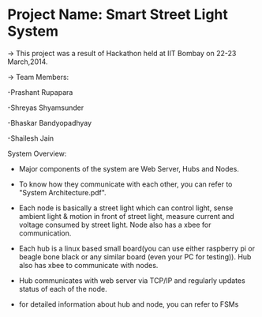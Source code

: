 Project Name: Smart Street Light System
=======================

-> This project was a result of Hackathon held at IIT Bombay on 22-23 March,2014.

-> Team Members:

 -Prashant Rupapara
 
 -Shreyas Shyamsunder
 
 -Bhaskar Bandyopadhyay 
 
 -Shailesh Jain 

System Overview:


 - Major components of the system are Web Server, Hubs and Nodes. 
 
 - To know how they communicate with each other, you can refer to "System Architecture.pdf".
 
 - Each node is basically a street light which can control light, sense ambient light & motion in front of street light, measure current and voltage consumed by street light. Node also has a xbee for communication.
 
 - Each hub is a linux based small board(you can use either raspberry pi or beagle bone black or any similar board (even your PC for testing)). Hub also has xbee to communicate with nodes.
 
 - Hub communicates with web server via TCP/IP and regularly updates status of each of the node. 
 
 - for detailed information about hub and node, you can refer to FSMs
 
 

